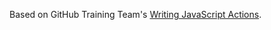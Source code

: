 Based on GitHub Training Team's [Writing JavaScript Actions](https://lab.github.com/githubtraining/github-actions:-writing-javascript-actions).